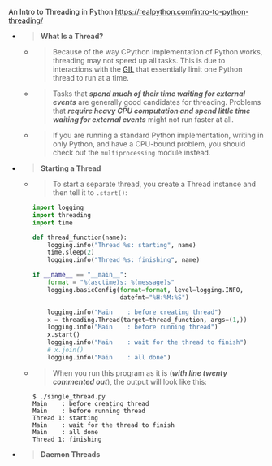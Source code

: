 
An Intro to Threading in Python https://realpython.com/intro-to-python-threading/
- > **What Is a Thread?**
  * > Because of the way CPython implementation of Python works, threading may not speed up all tasks. This is due to interactions with the [GIL](https://realpython.com/python-gil/) that essentially limit one Python thread to run at a time.
  * > Tasks that ***spend much of their time waiting for external events*** are generally good candidates for threading. Problems that ***require heavy CPU computation and spend little time waiting for external events*** might not run faster at all.
  * > If you are running a standard Python implementation, writing in only Python, and have a CPU-bound problem, you should check out the `multiprocessing` module instead.
- > **Starting a Thread**
  * > To start a separate thread, you create a Thread instance and then tell it to `.start()`:
    ```py
    import logging
    import threading
    import time

    def thread_function(name):
        logging.info("Thread %s: starting", name)
        time.sleep(2)
        logging.info("Thread %s: finishing", name)

    if __name__ == "__main__":
        format = "%(asctime)s: %(message)s"
        logging.basicConfig(format=format, level=logging.INFO,
                            datefmt="%H:%M:%S")
    
        logging.info("Main    : before creating thread")
        x = threading.Thread(target=thread_function, args=(1,))
        logging.info("Main    : before running thread")
        x.start()
        logging.info("Main    : wait for the thread to finish")
        # x.join()
        logging.info("Main    : all done")
    ```
  * > When you run this program as it is (***with line twenty commented out***), the output will look like this:
    ```console
    $ ./single_thread.py
    Main    : before creating thread
    Main    : before running thread
    Thread 1: starting
    Main    : wait for the thread to finish
    Main    : all done
    Thread 1: finishing
    ```
- > **Daemon Threads**
